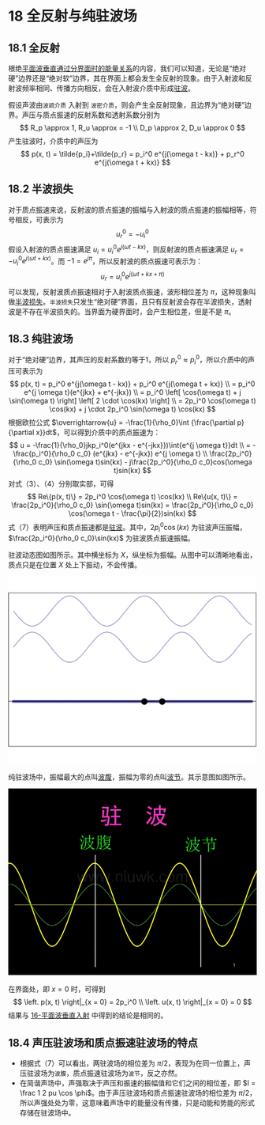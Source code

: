 # 18 全反射与纯驻波场

## 18.1 全反射

根绝[平面波垂直通过分界面时的能量关系](./17-平面波垂直通过分界面时的能量关系.md)的内容，我们可以知道，无论是“绝对硬”边界还是“绝对软”边界，其在界面上都会发生全反射的现象。由于入射波和反射波频率相同、传播方向相反，会在入射波介质中形成[驻波](https://baike.baidu.com/item/%E9%A9%BB%E6%B3%A2/3004563?fr=aladdin)。

假设声波由`波疏介质` 入射到 `波密介质`，则会产生全反射现象，且边界为“绝对硬”边界。声压与质点振速的反射系数和透射系数分别为
$$
R_p \approx 1, R_u \approx = -1 \\
D_p \approx 2, D_u \approx 0
$$
产生驻波时，介质中的声压为
$$
p(x, t) = \tilde{p_i}+\tilde{p_r} = p_i^0 e^{j(\omega t - kx)} + p_r^0 e^{j(\omega t + kx)}
$$

## 18.2 半波损失

对于质点振速来说，反射波的质点振速的振幅与入射波的质点振速的振幅相等，符号相反，可表示为
$$
u_r^0 = - u_i^0
$$
假设入射波的质点振速满足 $u_i = u_i^0 e^{j(\omega t - kx)}$，则反射波的质点振速满足 $u_r = -u_i^0 e^{j(\omega t + kx)}$。而 $-1 = e^{j\pi}$，所以反射波的质点振速可表示为：
$$
u_r = u_i^0 e^{j(\omega t + kx + \pi)}
$$
可以发现，反射波质点振速相对于入射波质点振速，波形相位差为 $\pi$，这种现象叫做[半波损失](https://baike.baidu.com/item/%E5%8D%8A%E6%B3%A2%E6%8D%9F%E5%A4%B1/4259220?fr=aladdin)。`半波损失`只发生“绝对硬”界面，且只有反射波会存在半波损失，透射波是不存在半波损失的。当界面为硬界面时，会产生相位差，但是不是 $\pi$。

## 18.3 纯驻波场

对于“绝对硬”边界，其声压的反射系数约等于1，所以 $p_r^0 \approx p_i^0$，所以介质中的声压可表示为
$$
p(x, t) = p_i^0 e^{j(\omega t - kx)} + p_i^0 e^{j(\omega t + kx)} \\ = p_i^0 e^{j \omega t}(e^{jkx} + e^{-jkx}) \\ = p_i^0 \left[ \cos(\omega t) + j \sin(\omega t) \right] \left[ 2 \cdot \cos(kx) \right] \\ = 2p_i^0 \cos(\omega t) \cos(kx) + j \cdot 2p_i^0 \sin(\omega t) \cos(kx)
$$
根据欧拉公式 $\overrightarrow{u} = -\frac{1}{\rho_0}\int {\frac{\partial p}{\partial x}}dt$，可以得到介质中的质点振速为：
$$
u = -\frac{1}{\rho_0}jkp_i^0(e^{jkx - e^{-jkx}})\int{e^{j \omega t}}dt \\ = -\frac{p_i^0}{\rho_0 c_0} (e^{jkx} - e^{-jkx}) e^{j \omega t} \\
\frac{2p_i^0}{\rho_0 c_0} \sin(\omega t)sin(kx) - j\frac{2p_i^0}{\rho_0 c_0}cos(\omega t)sin(kx)
$$
对式（3）、（4）分别取实部，可得
$$
Re\{p(x, t)\} = 2p_i^0 \cos(\omega t) \cos(kx) \\
Re\{u(x, t)\} = \frac{2p_i^0}{\rho_0 c_0} \sin(\omega t)sin(kx) = \frac{2p_i^0}{\rho_0 c_0} \cos(\omega t - \frac{\pi}{2})sin(kx)
$$
式（7）表明声压和质点振速都是[驻波](https://baike.baidu.com/item/%E9%A9%BB%E6%B3%A2/3004563?fr=aladdin)。其中，$2p_i^0\cos(kx)$ 为驻波声压振幅，$\frac{2p_i^0}{\rho_0 c_0}\sin(kx)$ 为驻波质点振速振幅。

驻波动态图如图所示。其中横坐标为 $X$，纵坐标为振幅。从图中可以清晰地看出，质点只是在位置 $X$ 处上下振动，不会传播。

![](../resources/Chapter1-声学基础/驻波.gif)

纯驻波场中，振幅最大的点叫[波腹](https://baike.baidu.com/item/%E6%B3%A2%E8%85%B9/887175?fr=aladdin)，振幅为零的点叫[波节](https://baike.baidu.com/item/%E6%B3%A2%E8%8A%82/887239?fr=aladdin)。其示意图如图所示。

![](../resources/Chapter1-声学基础/波腹和波节.gif)



在界面处，即 $x = 0$ 时，可得到
$$
\left. p(x, t) \right|_{x = 0} = 2p_i^0 \\
\left. u(x, t) \right|_{x = 0} = 0
$$
结果与 [16-平面波垂直入射](./16-平面波垂直入射.md) 中得到的结论是相同的。

## 18.4 声压驻波场和质点振速驻波场的特点

- 根据式（7）可以看出，两驻波场的相位差为 $\pi / 2$，表现为在同一位置上，声压驻波场为`波腹`，质点振速驻波场为`波节`，反之亦然。
- 在简谐声场中，声强取决于声压和振速的振幅值和它们之间的相位差，即 $I = \frac 1 2 pu \cos \phi$。由于声压驻波场和质点振速驻波场的相位差为 $\pi / 2$，所以声强处处为零，这意味着声场中的能量没有传播，只是动能和势能的形式存储在驻波场中。

